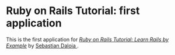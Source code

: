 # Ruby on Rails Tutorial: first application

This is the first application for
[*Ruby on Rails Tutorial: Learn Rails by Example*](http://railstutorial.org/) 
by [Sebastian Daloia ](http://ramplajuniors.com/).
